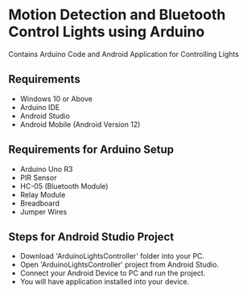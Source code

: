 # Motion Detection and Bluetooth Control Lights using Arduino
Contains Arduino Code and Android Application for Controlling Lights

## Requirements
* Windows 10 or Above
* Arduino IDE
* Android Studio
* Android Mobile (Android Version 12)

## Requirements for Arduino Setup
* Arduino Uno R3
* PIR Sensor
* HC-05 (Bluetooth Module)
* Relay Module
* Breadboard
* Jumper Wires

## Steps for Android Studio Project
* Download 'ArduinoLightsController' folder into your PC.
* Open 'ArduinoLightsController' project from Android Studio.
* Connect your Android Device to PC and run the project.
* You will have application installed into your device.

